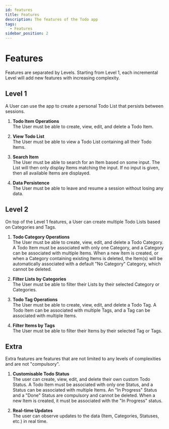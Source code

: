 ```yaml
---
id: features
title: Features
description: The features of the Todo app
tags:
  - Features
sidebar_position: 2
---
```


# Features

Features are separated by Levels. Starting from Level 1, each incremental Level will
add new features with increasing complexity.

## Level 1

A User can use the app to create a personal Todo List that persists between sessions.

1. **Todo Item Operations**  
   The User must be able to create, view, edit, and delete a Todo Item.

2. **View Todo List**  
   The User must be able to view a Todo List containing all their Todo Items.

3. **Search Item**  
   The User must be able to search for an Item based on some input. The List will then
   only display Items matching the input. If no input is given, then all available Items
   are displayed.

4. **Data Persistence**  
   The User must be able to leave and resume a session without losing any data.

## Level 2

On top of the Level 1 features, a User can create multiple Todo Lists based on
Categories and Tags.

1. **Todo Category Operations**  
   The User must be able to create, view, edit, and delete a Todo Category. A Todo Item
   must be associated with only one Category, and a Category can be associated with
   multiple Items. When a new Item is created, or when a Category containing existing
   Items is deleted, the Item(s) will be automatically associated with a default "No
   Category" Category, which cannot be deleted.

2. **Filter Lists by Categories**  
   The User must be able to filter their Lists by their selected Category or Categories.

3. **Todo Tag Operations**  
   The User must be able to create, view, edit, and delete a Todo Tag. A Todo Item can
   be associated with multiple Tags, and a Tag can be associated with multiple Items.

4. **Filter Items by Tags**  
   The User must be able to filter their Items by their selected Tag or Tags.

## Extra

Extra features are features that are not limited to any levels of complexities and are
not "compulsory".

1. **Customisable Todo Status**  
   The user can create, view, edit, and delete their own custom Todo Status. A Todo Item
   must be associated with only one Status, and a Status can be associated with multiple
   Items. An "In Progress" Status and a "Done" Status are compulsory and cannot be
   deleted. When a new Item is created, it must be associated with the "In Progress"
   status.

2. **Real-time Updates**  
   The user can observe updates to the data (Item, Categories, Statuses, etc.) in real
   time.
